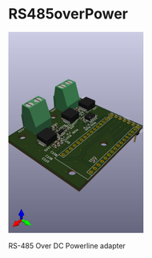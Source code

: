 # RS485overPower
<img src=https://github.com/findersee/RS485overPower/blob/main/RS485OverPower/RS485OverPower.jpg height=400>

RS-485 Over DC Powerline adapter
